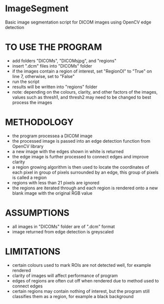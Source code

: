 # ImageSegment
Basic image segmentation script for DICOM images using OpenCV edge detection


# TO USE THE PROGRAM #

- add folders "DICOMs", "DICOMsjpg", and "regions"
- insert ".dcm" files into "DICOMs" folder
- if the images contain a region of interest, set "RegionOI" to "True" on line 7, otherwise, set to "False"
- run the script
- results will be written into "regions" folder
- note: depending on the colours, clarity, and other factors of the images, values such as thresh1, and thresh2 may need to be changed to best process the images

# METHODOLOGY #

- the program processea a DICOM image 
- the processed image is passed into an edge detection function from OpenCV library
- a new image with the edges shown in white is returned
- the edge image is further processed to connect edges and improve clarity
- a region growing algorithm is then used to locate the coordinates of each pixel in group of pixels surrounded by an edge, this group of pixels is called a region
- regions with less than 21 pixels are ignored
- the regions are iterated through and each region is rendered onto a new blank image with the original RGB value

# ASSUMPTIONS #

- all images in "DICOMs" folder are of ".dcm" format
- image returned from edge detection is greyscaled

# LIMITATIONS #
- certain colours used to mark ROIs are not detected well, for example rendered
- clarity of images will affect performance of program
- edges of regions are often cut off when rendered due to method used to connect edges
- certain regions may contain nothing of interest, but the program still classifies them as a region, for example a black background
